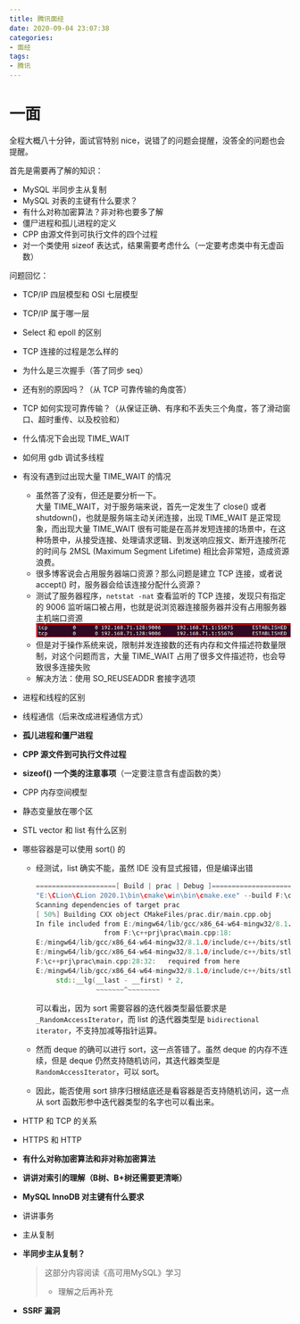 ```yaml
---
title: 腾讯面经
date: 2020-09-04 23:07:38
categories:
- 面经
tags:
- 腾讯
---
```


# 一面

全程大概八十分钟，面试官特别 nice，说错了的问题会提醒，没答全的问题也会提醒。

首先是需要再了解的知识：

- MySQL 半同步主从复制
- MySQL 对表的主键有什么要求？
- 有什么对称加密算法？非对称也要多了解
- 僵尸进程和孤儿进程的定义
- CPP 由源文件到可执行文件的四个过程
- 对一个类使用 sizeof 表达式，结果需要考虑什么（一定要考虑类中有无虚函数）

问题回忆：

- TCP/IP 四层模型和 OSI 七层模型

- TCP/IP 属于哪一层

- Select 和 epoll 的区别

- TCP 连接的过程是怎么样的

- 为什么是三次握手（答了同步 seq）

- 还有别的原因吗？（从 TCP
  可靠传输的角度答）

- TCP 如何实现可靠传输？（从保证正确、有序和不丢失三个角度，答了滑动窗口、超时重传、以及校验和）

- 什么情况下会出现 TIME_WAIT

- 如何用 gdb 调试多线程

- 有没有遇到过出现大量 TIME_WAIT 的情况

  - 虽然答了没有，但还是要分析一下。  
    大量 TIME_WAIT，对于服务端来说，首先一定发生了 close() 或者 shutdown()，也就是服务端主动关闭连接，出现 TIME_WAIT 是正常现象，而出现大量 TIME_WAIT 很有可能是在高并发短连接的场景中，在这种场景中，从接受连接、处理请求逻辑、到发送响应报文、断开连接所花的时间与 2MSL (Maximum Segment Lifetime) 相比会非常短，造成资源浪费。
  - 很多博客说会占用服务器端口资源？那么问题是建立 TCP 连接，或者说 accept() 时，服务器会给该连接分配什么资源？
  - 测试了服务器程序，`netstat -nat` 查看监听的 TCP 连接，发现只有指定的 9006 监听端口被占用，也就是说浏览器连接服务器并没有占用服务器主机端口资源![image-20200905001430706](腾讯面经/image-20200905001430706.png)
  - 但是对于操作系统来说，限制并发连接数的还有内存和文件描述符数量限制，对这个问题而言，大量 TIME_WAIT 占用了很多文件描述符，也会导致很多连接失败
  - 解决方法：使用 SO_REUSEADDR 套接字选项

- 进程和线程的区别

- 线程通信（后来改成进程通信方式）

- **孤儿进程和僵尸进程**

- **CPP 源文件到可执行文件过程**

- **sizeof() 一个类的注意事项**（一定要注意含有虚函数的类）

- CPP 内存空间模型

- 静态变量放在哪个区

- STL vector 和 list 有什么区别

- 哪些容器是可以使用 sort() 的

  - 经测试，list 确实不能，虽然 IDE 没有显式报错，但是编译出错

    ```c++
    ====================[ Build | prac | Debug ]====================================
    "E:\CLion\CLion 2020.1\bin\cmake\win\bin\cmake.exe" --build F:\c++prj\prac\cmake-build-debug --target prac -- -j 9
    Scanning dependencies of target prac
    [ 50%] Building CXX object CMakeFiles/prac.dir/main.cpp.obj
    In file included from E:/mingw64/lib/gcc/x86_64-w64-mingw32/8.1.0/include/c++/algorithm:62,
                     from F:\c++prj\prac\main.cpp:18:
    E:/mingw64/lib/gcc/x86_64-w64-mingw32/8.1.0/include/c++/bits/stl_algo.h: In instantiation of 'void std::__sort(_RandomAccessIterator, _RandomAccessIterator, _Compare) [with _RandomAccessIterator = std::_List_iterator<int>; _Compare = __gnu_cxx::__ops::_Iter_less_iter]':
    E:/mingw64/lib/gcc/x86_64-w64-mingw32/8.1.0/include/c++/bits/stl_algo.h:4834:18:   required from 'void std::sort(_RAIter, _RAIter) [with _RAIter = std::_List_iterator<int>]'
    F:\c++prj\prac\main.cpp:28:32:   required from here
    E:/mingw64/lib/gcc/x86_64-w64-mingw32/8.1.0/include/c++/bits/stl_algo.h:1969:22: error: no match for 'operator-' (operand types are 'std::_List_iterator<int>' and 'std::_List_iterator<int>')
         std::__lg(__last - __first) * 2,
                   ~~~~~~~^~~~~~~~~
    ```

    可以看出，因为 sort 需要容器的迭代器类型最低要求是 `_RandomAccessIterator`，而 list 的迭代器类型是 `bidirectional iterator`，不支持加减等指针运算。

  - 然而 deque 的确可以进行 sort，这一点答错了。虽然 deque 的内存不连续，但是 deque 仍然支持随机访问，其迭代器类型是 `RandomAccessIterator`，可以 sort。

  - 因此，能否使用 sort 排序归根结底还是看容器是否支持随机访问，这一点从 sort 函数形参中迭代器类型的名字也可以看出来。

- HTTP 和 TCP 的关系

- HTTPS 和 HTTP

- **有什么对称加密算法和非对称加密算法**

- **讲讲对索引的理解（B树、B+树还需要更清晰）**

- **MySQL InnoDB 对主键有什么要求**

- 讲讲事务

- 主从复制

- **半同步主从复制？**

  > 这部分内容阅读《高可用MySQL》学习
  >
  > - 理解之后再补充

- **SSRF 漏洞**

